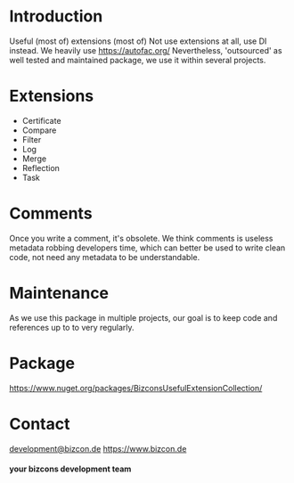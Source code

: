 # Introduction 
Useful (most of) extensions (most of)
Not use extensions at all, use DI instead. We heavily use https://autofac.org/
Nevertheless, 'outsourced' as well tested and maintained package, we use it within several projects.

# Extensions
* Certificate
* Compare
* Filter
* Log
* Merge
* Reflection
* Task

# Comments
Once you write a comment, it's obsolete.
We think comments is useless metadata robbing developers time, which can better be used to write clean code, not need any metadata to be understandable.

# Maintenance
As we use this package in multiple projects, our goal is to keep code and references up to to very regularly.

# Package
https://www.nuget.org/packages/BizconsUsefulExtensionCollection/

# Contact
development@bizcon.de
https://www.bizcon.de

#### your bizcons development team